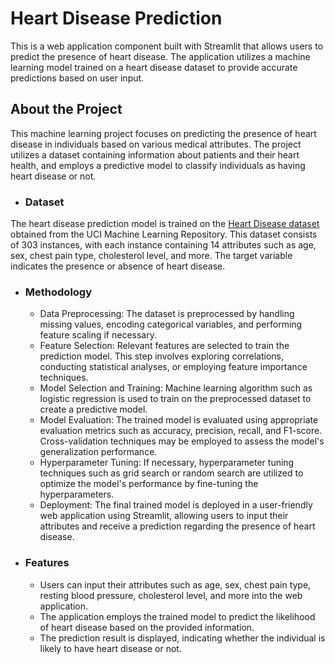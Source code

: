 # Heart Disease Prediction

This is a web application component built with Streamlit that allows users to predict the presence of heart disease. The application utilizes a machine learning model trained on a heart disease dataset to provide accurate predictions based on user input.

## About the Project

This machine learning project focuses on predicting the presence of heart disease in individuals based on various medical attributes. The project utilizes a dataset containing information about patients and their heart health, and employs a predictive model to classify individuals as having heart disease or not.

- ### Dataset
The heart disease prediction model is trained on the [Heart Disease dataset](https://github.com/dhrupad17/Heart-Disease-Prediction/blob/main/heart_disease_data.csv) obtained from the UCI Machine Learning Repository. This dataset consists of 303 instances, with each instance containing 14 attributes such as age, sex, chest pain type, cholesterol level, and more. The target variable indicates the presence or absence of heart disease.

- ### Methodology
   - Data Preprocessing: The dataset is preprocessed by handling missing values, encoding categorical variables, and performing feature scaling if necessary.
   - Feature Selection: Relevant features are selected to train the prediction model. This step involves exploring correlations, conducting statistical analyses, or      employing feature importance techniques.
   - Model Selection and Training: Machine learning algorithm such as logistic regression is used to train on the preprocessed dataset to create a predictive model.
   - Model Evaluation: The trained model is evaluated using appropriate evaluation metrics such as accuracy, precision, recall, and F1-score. Cross-validation            techniques may be employed to assess the model's generalization performance.
   - Hyperparameter Tuning: If necessary, hyperparameter tuning techniques such as grid search or random search are utilized to optimize the model's performance by        fine-tuning the hyperparameters.
   - Deployment: The final trained model is deployed in a user-friendly web application using Streamlit, allowing users to input their attributes and receive a           prediction regarding the presence of heart disease.

- ### Features
  - Users can input their attributes such as age, sex, chest pain type, resting blood pressure, cholesterol level, and more into the web application.
  - The application employs the trained model to predict the likelihood of heart disease based on the provided information.
  - The prediction result is displayed, indicating whether the individual is likely to have heart disease or not.

